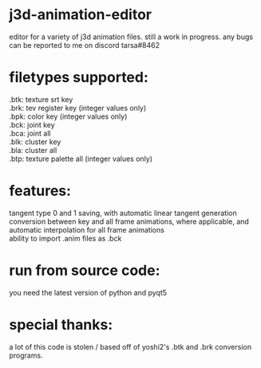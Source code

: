 # j3d-animation-editor
editor for a variety of j3d animation files. still a work in progress. any bugs can be reported to me on discord tarsa#8462

# filetypes supported:
.btk: texture srt key </br>
.brk: tev register key (integer values only)</br>
.bpk: color key (integer values only)</br>
.bck: joint key </br>
.bca: joint all </br>
.blk: cluster key </br>
.bla: cluster all </br>
.btp: texture palette all (integer values only)</br>

# features:
tangent type 0 and 1 saving, with automatic linear tangent generation </br>
conversion between key and all frame animations, where applicable, and automatic interpolation for all frame animations </br>
ability to import .anim files as .bck </br>

# run from source code:
you need the latest version of python and pyqt5

# special thanks:
a lot of this code is stolen / based off of yoshi2's .btk and .brk conversion programs. 




